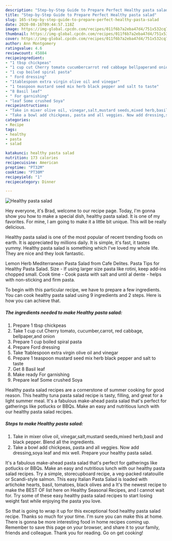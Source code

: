 ```yaml
---
description: "Step-by-Step Guide to Prepare Perfect Healthy pasta salad"
title: "Step-by-Step Guide to Prepare Perfect Healthy pasta salad"
slug: 165-step-by-step-guide-to-prepare-perfect-healthy-pasta-salad
date: 2020-08-16T09:44:57.118Z
image: https://img-global.cpcdn.com/recipes/011f6b7a2eba47d4/751x532cq70/healthy-pasta-salad-recipe-main-photo.jpg
thumbnail: https://img-global.cpcdn.com/recipes/011f6b7a2eba47d4/751x532cq70/healthy-pasta-salad-recipe-main-photo.jpg
cover: https://img-global.cpcdn.com/recipes/011f6b7a2eba47d4/751x532cq70/healthy-pasta-salad-recipe-main-photo.jpg
author: Ann Montgomery
ratingvalue: 4.6
reviewcount: 45884
recipeingredient:
- "1 tbsp chickpeas"
- "1 cup cut Cherry tomato cucumbercarrot red cabbage bellpaperand onion"
- "1 cup boiled spiral pasta"
- " Ford dressing"
- "1tablespoon extra virgin olive oil and vinegar"
- "1 teaspoon mustard seed mix herb black pepper and salt to taste"
- "8 Basil leaf"
- " For garnishing"
- "leaf Some crushed Soya"
recipeinstructions:
- "Take in mixer olive oil, vinegar,salt,mustard seeds,mixed herb,basil and black pepper. Blend all the ingredients."
- "Take a bowl add chickpeas, pasta and all veggies. Now add dressing,soya leaf and mix well. Prepare your healthy pasta salad."
categories:
- Recipe
tags:
- healthy
- pasta
- salad

katakunci: healthy pasta salad 
nutrition: 173 calories
recipecuisine: American
preptime: "PT32M"
cooktime: "PT30M"
recipeyield: "1"
recipecategory: Dinner

---
```



![Healthy pasta salad](https://img-global.cpcdn.com/recipes/011f6b7a2eba47d4/751x532cq70/healthy-pasta-salad-recipe-main-photo.jpg)

Hey everyone, it's Brad, welcome to our recipe page. Today, I'm gonna show you how to make a special dish, healthy pasta salad. It is one of my favorites. For mine, I am going to make it a little bit unique. This will be really delicious.

Healthy pasta salad is one of the most popular of recent trending foods on earth. It is appreciated by millions daily. It is simple, it's fast, it tastes yummy. Healthy pasta salad is something which I've loved my whole life. They are nice and they look fantastic.

Lemon Herb Mediterranean Pasta Salad from Cafe Delites. Pasta Tips for Healthy Pasta Salad. Size - If using larger size pasta like rotini, keep add-ins chopped small. Cook time - Cook pasta with salt and until al dente - helps with non-sticking and firm pasta.


To begin with this particular recipe, we have to prepare a few ingredients. You can cook healthy pasta salad using 9 ingredients and 2 steps. Here is how you can achieve that.

<!--inarticleads1-->

##### The ingredients needed to make Healthy pasta salad:

1. Prepare 1 tbsp chickpeas
1. Take 1 cup cut Cherry tomato, cucumber,carrot, red cabbage, bellpaper,and onion
1. Prepare 1 cup boiled spiral pasta
1. Prepare  Ford dressing
1. Take 1tablespoon extra virgin olive oil and vinegar
1. Prepare 1 teaspoon mustard seed mix herb black pepper and salt to taste
1. Get 8 Basil leaf
1. Make ready  For garnishing
1. Prepare leaf Some crushed Soya


Healthy pasta salad recipes are a cornerstone of summer cooking for good reason. This healthy tuna pasta salad recipe is tasty, filling, and great for a light summer meal. It&#39;s a fabulous make-ahead pasta salad that&#39;s perfect for gatherings like potlucks or BBQs. Make an easy and nutritious lunch with our healthy pasta salad recipes. 

<!--inarticleads2-->

##### Steps to make Healthy pasta salad:

1. Take in mixer olive oil, vinegar,salt,mustard seeds,mixed herb,basil and black pepper. Blend all the ingredients.
1. Take a bowl add chickpeas, pasta and all veggies. Now add dressing,soya leaf and mix well. Prepare your healthy pasta salad.


It&#39;s a fabulous make-ahead pasta salad that&#39;s perfect for gatherings like potlucks or BBQs. Make an easy and nutritious lunch with our healthy pasta salad recipes. Try a simple, storecupboard recipe, a veg-packed ratatouille or Scandi-style salmon. This easy Italian Pasta Salad is loaded with artichoke hearts, basil, tomatoes, black olives and a It&#39;s the newest recipe to make the BEST OF list here on Healthy Seasonal Recipes, and I cannot wait for. Try some of these easy healthy pasta salad recipes to start losing weight fast while enjoying the pasta you love. 

So that is going to wrap it up for this exceptional food healthy pasta salad recipe. Thanks so much for your time. I'm sure you can make this at home. There is gonna be more interesting food in home recipes coming up. Remember to save this page on your browser, and share it to your family, friends and colleague. Thank you for reading. Go on get cooking!
